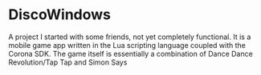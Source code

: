 DiscoWindows
============

A project I started with some friends, not yet completely functional. It is a mobile game app written in the Lua scripting language coupled with the Corona SDK. The game itself is essentially a combination of Dance Dance Revolution/Tap Tap and Simon Says
